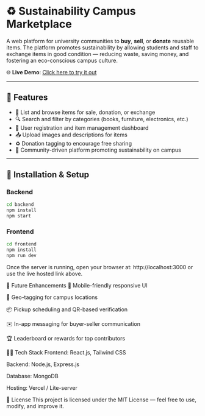 # ♻️ Sustainability Campus Marketplace

A web platform for university communities to **buy**, **sell**, or **donate** reusable items. The platform promotes sustainability by allowing students and staff to exchange items in good condition — reducing waste, saving money, and fostering an eco-conscious campus culture.

🌐 **Live Demo**: [Click here to try it out](https://kzmkbsmdqz9808fcm3po.lite.vusercontent.net/)

---

## 📌 Features

- 🛒 List and browse items for sale, donation, or exchange
- 🔍 Search and filter by categories (books, furniture, electronics, etc.)
- 🧾 User registration and item management dashboard
- 📤 Upload images and descriptions for items
- ♻️ Donation tagging to encourage free sharing
- 🌱 Community-driven platform promoting sustainability on campus

---

## 🚀 Installation & Setup

### Backend

```bash
cd backend
npm install
npm start
```
### Frontend
```bash
cd frontend
npm install
npm run dev
```

Once the server is running, open your browser at: http://localhost:3000 or use the live hosted link above.

🔮 Future Enhancements
📱 Mobile-friendly responsive UI

📍 Geo-tagging for campus locations

📦 Pickup scheduling and QR-based verification

✉️ In-app messaging for buyer-seller communication

🏆 Leaderboard or rewards for top contributors

🧑‍💻 Tech Stack
Frontend: React.js, Tailwind CSS

Backend: Node.js, Express.js

Database: MongoDB

Hosting: Vercel / Lite-server

📜 License
This project is licensed under the MIT License — feel free to use, modify, and improve it.



